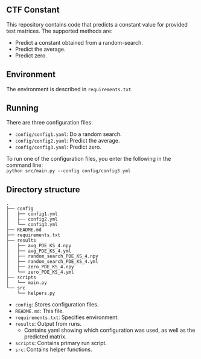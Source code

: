 ## CTF Constant

This repository contains code that predicts a constant value for provided test matrices. The supported methods are:
- Predict a constant obtained from a random-search.
- Predict the average.
- Predict zero.

## Environment

The environment is described in `requirements.txt`.

## Running

There are three configuration files:
- `config/config1.yaml`: Do a random search.
- `config/config2.yaml`: Predict the average.
- `config/config3.yaml`: Predict zero.

To run one of the configuration files, you enter the following in the command line:  
`python src/main.py --config config/config3.yml`

## Directory structure

```text
.
├── config
│   ├── config1.yml
│   ├── config2.yml
│   └── config3.yml
├── README.md
├── requirements.txt
├── results
│   ├── avg_PDE_KS_4.npy
│   ├── avg_PDE_KS_4.yml
│   ├── random_search_PDE_KS_4.npy
│   ├── random_search_PDE_KS_4.yml
│   ├── zero_PDE_KS_4.npy
│   └── zero_PDE_KS_4.yml
├── scripts
│   └── main.py
└── src
    └── helpers.py
```

- `config`: Stores configuration files.
- `README.md`: This file.
- `requirements.txt`: Specifies environment.
- `results`: Output from runs.
  - Contains yaml showing which configuration was used, as well as the predicted matrix.
- `scripts`: Contains primary run script.
- `src`: Contains helper functions.